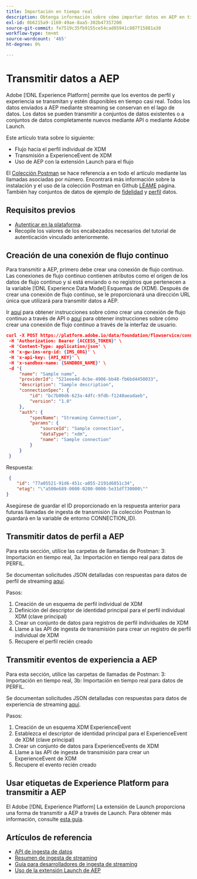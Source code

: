 ```yaml
---
title: Importación en tiempo real
description: Obtenga información sobre cómo importar datos en AEP en tiempo real.
exl-id: 0b6215a9-1160-49ae-8aa5-302b47357200
source-git-commit: fe7519c35fb9155ce54cad85941c887f15881a38
workflow-type: tm+mt
source-wordcount: '465'
ht-degree: 0%

---
```


# Transmitir datos a AEP

Adobe [!DNL Experience Platform] permite que los eventos de perfil y experiencia se transmitan y estén disponibles en tiempo casi real. Todos los datos enviados a AEP mediante streaming se conservan en el lago de datos. Los datos se pueden transmitir a conjuntos de datos existentes o a conjuntos de datos completamente nuevos mediante API o mediante Adobe Launch.

Este artículo trata sobre lo siguiente:

* Flujo hacia el perfil individual de XDM
* Transmisión a ExperienceEvent de XDM
* Uso de AEP con la extensión Launch para el flujo

El [Colección Postman](https://github.com/Adobe-Marketing-Cloud/exchange-aep-profile-integration-postman) se hace referencia a en todo el artículo mediante las llamadas asociadas por número. Encontrará más información sobre la instalación y el uso de la colección Postman en Github [LÉAME](https://github.com/Adobe-Marketing-Cloud/exchange-aep-profile-integration-postman/blob/master/README.md) página. También hay conjuntos de datos de ejemplo de [fidelidad](https://github.com/Adobe-Marketing-Cloud/exchange-aep-profile-integration-postman/blob/master/AEP%20loyalty%20events.json) y [perfil](https://github.com/Adobe-Marketing-Cloud/exchange-aep-profile-integration-postman/blob/master/AEP%20loyalty%20profiles.json) datos.

## Requisitos previos

* [Autenticar en la plataforma](https://docs.adobe.com/content/help/en/experience-platform/tutorials/authentication.html).
* Recopile los valores de los encabezados necesarios del tutorial de autenticación vinculado anteriormente.

## Creación de una conexión de flujo continuo

Para transmitir a AEP, primero debe crear una conexión de flujo continuo. Las conexiones de flujo continuo contienen atributos como el origen de los datos de flujo continuo y si está enviando o no registros que pertenecen a la variable [!DNL Experience Data Model] Esquemas de (XDM). Después de crear una conexión de flujo continuo, se le proporcionará una dirección URL única que utilizará para transmitir datos a AEP.

Ir [aquí](https://docs.adobe.com/content/help/en/experience-platform/ingestion/tutorials/create-streaming-connection.html) para obtener instrucciones sobre cómo crear una conexión de flujo continuo a través de API o [aquí](https://docs.adobe.com/content/help/en/experience-platform/ingestion/tutorials/create-streaming-connection-ui.html) para obtener instrucciones sobre cómo crear una conexión de flujo continuo a través de la interfaz de usuario.

```json
curl -X POST https://platform.adobe.io/data/foundation/flowservice/connections \
 -H 'Authorization: Bearer {ACCESS_TOKEN}' \
 -H 'Content-Type: application/json' \
 -H 'x-gw-ims-org-id: {IMS_ORG}' \
 -H 'x-api-key: {API_KEY}' \
 -H 'x-sandbox-name: {SANDBOX_NAME}' \
 -d '{
     "name": "Sample name",
     "providerId": "521eee4d-8cbe-4906-bb48-fb6bd4450033",
     "description": "Sample description",
     "connectionSpec": {
         "id": "bc7b00d6-623a-4dfc-9fdb-f1240aeadaeb",
         "version": "1.0"
     },
     "auth": {
         "specName": "Streaming Connection",
         "params": {
             "sourceId": "Sample connection",
             "dataType": "xdm",
             "name": "Sample connection"
         }
     }
 }
```

Respuesta:

```json
 {
    "id": "77a05521-91d6-451c-a055-2191d6851c34",
    "etag": "\"a500e689-0000-0200-0000-5e31df730000\""
}
```

Asegúrese de guardar el ID proporcionado en la respuesta anterior para futuras llamadas de ingesta de transmisión (la colección Postman lo guardará en la variable de entorno CONNECTION_ID).

## Transmitir datos de perfil a AEP

Para esta sección, utilice las carpetas de llamadas de Postman: 3: Importación en tiempo real, 3a: Importación en tiempo real para datos de PERFIL.

Se documentan solicitudes JSON detalladas con respuestas para datos de perfil de streaming [aquí](https://docs.adobe.com/content/help/en/experience-platform/ingestion/tutorials/streaming-record-data.html).

Pasos:

1. Creación de un esquema de perfil individual de XDM
1. Definición del descriptor de identidad principal para el perfil individual XDM (clave principal)
1. Crear un conjunto de datos para registros de perfil individuales de XDM
1. Llame a las API de ingesta de transmisión para crear un registro de perfil individual de XDM
1. Recupere el perfil recién creado

## Transmitir eventos de experiencia a AEP

Para esta sección, utilice las carpetas de llamadas de Postman: 3: Importación en tiempo real, 3b: Importación en tiempo real para datos de PERFIL.

Se documentan solicitudes JSON detalladas con respuestas para datos de experiencia de streaming [aquí](https://docs.adobe.com/content/help/en/experience-platform/ingestion/tutorials/streaming-time-series-data.html).

Pasos:

1. Creación de un esquema XDM ExperienceEvent
1. Establezca el descriptor de identidad principal para el ExperienceEvent de XDM (clave principal)
1. Crear un conjunto de datos para ExperienceEvents de XDM
1. Llame a las API de ingesta de transmisión para crear un ExperienceEvent de XDM
1. Recupere el evento recién creado

## Usar etiquetas de Experience Platform para transmitir a AEP

El Adobe [!DNL Experience Platform] La extensión de Launch proporciona una forma de transmitir a AEP a través de Launch. Para obtener más información, consulte [esta guía](https://docs.adobe.com/content/help/es-ES/launch/using/extensions-ref/adobe-extension/aep-extension/overview.html).

## Artículos de referencia

* [API de ingesta de datos](https://www.adobe.io/apis/experienceplatform/home/api-reference.html#/acpdr/swagger-specs)
* [Resumen de ingesta de streaming](https://docs.adobe.com/content/help/es-ES/experience-platform/ingestion/home.html#!api-specification/markdown/narrative/technical_overview/streaming_ingest/streaming_ingest_overview.md)
* [Guía para desarrolladores de ingesta de streaming](https://www.adobe.io/apis/experienceplatform/home/data-ingestion/data-ingestion-services.html#!api-specification/markdown/narrative/technical_overview/streaming_ingest/getting_started_with_platform_streaming_ingestion.md)
* [Uso de la extensión Launch de AEP](https://docs.adobe.com/content/help/es-ES/launch/using/extensions-ref/adobe-extension/aep-extension/overview.html)
